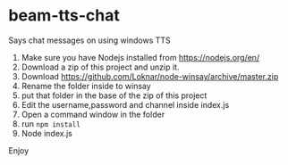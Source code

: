# beam-tts-chat
Says chat messages on using windows TTS

1. Make sure you have Nodejs installed from https://nodejs.org/en/
2. Download a zip of this project and unzip it.
3. Download https://github.com/Loknar/node-winsay/archive/master.zip
4. Rename the folder inside to winsay
5. put that folder in the base of the zip of this project
6. Edit the username,password and channel inside index.js
7. Open a command window in the folder
7. run `npm install`
8. Node index.js

Enjoy


